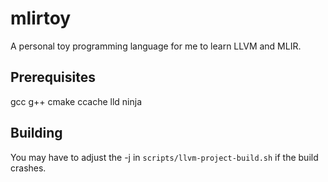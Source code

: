 # mlirtoy

A personal toy programming language for me to learn LLVM and MLIR.

## Prerequisites

gcc
g++
cmake
ccache
lld
ninja

## Building

You may have to adjust the -j in `scripts/llvm-project-build.sh` if the build crashes.
